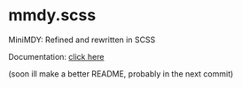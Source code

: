 # mmdy.scss
MiniMDY: Refined and rewritten in SCSS

Documentation: [click here](docs/)

(soon ill make a better README, probably in the next commit)